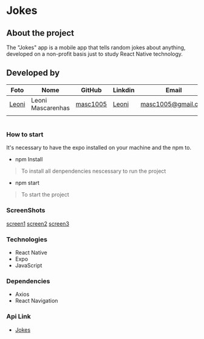 ﻿# **Jokes** 

## About the project 
The "Jokes" app is a mobile app that tells random jokes about anything, developed on a non-profit basis just to study React Native technology.

## Developed by


|Foto|    Nome    | GitHub|    Linkdin|Email
|-|---------|-------------------|-------------------|-----|
|[Leoni](./docs/authir/perfil.jpeg)|Leoni Mascarenhas|[masc1005](https://github.com/masc1005)|[Leoni ](https://github.com/masc1005)|masc1005@gmail.com|
||||||
#
### How to start

It's necessary to have the expo installed on your machine and the npm to.

- npm Install
> To install all denpendencies nescessary to run the project

- npm start
> To start the project

### ScreenShots
[screen1](./docs/screens/screen1.png)
[screen2](./docs/screens/screen2.png)
[screen3](./docs/screens/screen3.png)

### Technologies
- React Native
- Expo
- JavaScript

### Dependencies
- Axios
- React Navigation

### Api Link
- [Jokes](https://official-joke-api.appspot.com/jokes/random)